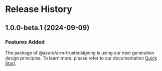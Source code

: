 # Release History
    
## 1.0.0-beta.1 (2024-09-09)

### Features Added

The package of @azure/arm-trustedsigning is using our next generation design principles. To learn more, please refer to our documentation [Quick Start](https://aka.ms/azsdk/js/mgmt/quickstart).
